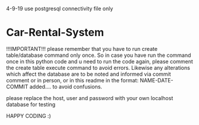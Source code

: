 

4-9-19 use postgresql connectivity file only
# Car-Rental-System
!!!IMPORTANT!!!
please remember that you have to run create table/database command only once. So in case you have run the command once in this python code and u need to run the code again, please comment the create table execute command to avoid errors. Likewise any alterations which affect the database are to be noted and informed via commit comment or in person, or in this readme in the format: NAME-DATE-COMMIT added.... to avoid confusions.

please replace the host, user and password with your own localhost database for testing



HAPPY CODING :)